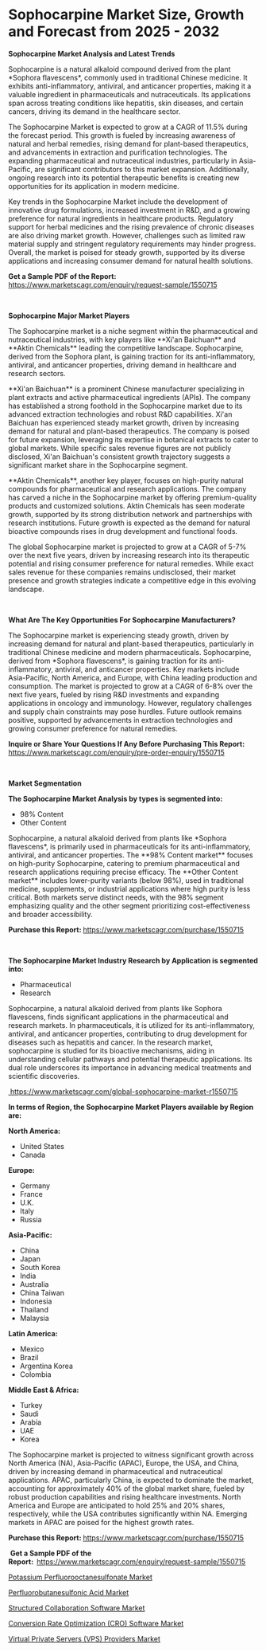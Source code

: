<p><h1>Sophocarpine Market Size, Growth and Forecast from 2025 - 2032</h1></p><p><strong>Sophocarpine Market Analysis and Latest Trends</strong></p>
<p><p>Sophocarpine is a natural alkaloid compound derived from the plant *Sophora flavescens*, commonly used in traditional Chinese medicine. It exhibits anti-inflammatory, antiviral, and anticancer properties, making it a valuable ingredient in pharmaceuticals and nutraceuticals. Its applications span across treating conditions like hepatitis, skin diseases, and certain cancers, driving its demand in the healthcare sector.</p><p>The Sophocarpine Market is expected to grow at a CAGR of 11.5% during the forecast period. This growth is fueled by increasing awareness of natural and herbal remedies, rising demand for plant-based therapeutics, and advancements in extraction and purification technologies. The expanding pharmaceutical and nutraceutical industries, particularly in Asia-Pacific, are significant contributors to this market expansion. Additionally, ongoing research into its potential therapeutic benefits is creating new opportunities for its application in modern medicine.</p><p>Key trends in the Sophocarpine Market include the development of innovative drug formulations, increased investment in R&D, and a growing preference for natural ingredients in healthcare products. Regulatory support for herbal medicines and the rising prevalence of chronic diseases are also driving market growth. However, challenges such as limited raw material supply and stringent regulatory requirements may hinder progress. Overall, the market is poised for steady growth, supported by its diverse applications and increasing consumer demand for natural health solutions.</p></p>
<p><strong>Get a Sample PDF of the Report:&nbsp;</strong> <a href="https://www.marketscagr.com/enquiry/request-sample/1550715?utm_campaign=1879&utm_medium=2&utm_source=Github&utm_content=ia&utm_term=25012025&utm_id=sophocarpine">https://www.marketscagr.com/enquiry/request-sample/1550715</a></p>
<p>&nbsp;</p>
<p><strong>Sophocarpine Major Market Players</strong></p>
<p><p>The Sophocarpine market is a niche segment within the pharmaceutical and nutraceutical industries, with key players like **Xi'an Baichuan** and **Aktin Chemicals** leading the competitive landscape. Sophocarpine, derived from the Sophora plant, is gaining traction for its anti-inflammatory, antiviral, and anticancer properties, driving demand in healthcare and research sectors.</p><p>**Xi'an Baichuan** is a prominent Chinese manufacturer specializing in plant extracts and active pharmaceutical ingredients (APIs). The company has established a strong foothold in the Sophocarpine market due to its advanced extraction technologies and robust R&D capabilities. Xi'an Baichuan has experienced steady market growth, driven by increasing demand for natural and plant-based therapeutics. The company is poised for future expansion, leveraging its expertise in botanical extracts to cater to global markets. While specific sales revenue figures are not publicly disclosed, Xi'an Baichuan's consistent growth trajectory suggests a significant market share in the Sophocarpine segment.</p><p>**Aktin Chemicals**, another key player, focuses on high-purity natural compounds for pharmaceutical and research applications. The company has carved a niche in the Sophocarpine market by offering premium-quality products and customized solutions. Aktin Chemicals has seen moderate growth, supported by its strong distribution network and partnerships with research institutions. Future growth is expected as the demand for natural bioactive compounds rises in drug development and functional foods.</p><p>The global Sophocarpine market is projected to grow at a CAGR of 5-7% over the next five years, driven by increasing research into its therapeutic potential and rising consumer preference for natural remedies. While exact sales revenue for these companies remains undisclosed, their market presence and growth strategies indicate a competitive edge in this evolving landscape.</p></p>
<p>&nbsp;</p>
<p><strong>What Are The Key Opportunities For Sophocarpine Manufacturers?</strong></p>
<p><p>The Sophocarpine market is experiencing steady growth, driven by increasing demand for natural and plant-based therapeutics, particularly in traditional Chinese medicine and modern pharmaceuticals. Sophocarpine, derived from *Sophora flavescens*, is gaining traction for its anti-inflammatory, antiviral, and anticancer properties. Key markets include Asia-Pacific, North America, and Europe, with China leading production and consumption. The market is projected to grow at a CAGR of 6-8% over the next five years, fueled by rising R&D investments and expanding applications in oncology and immunology. However, regulatory challenges and supply chain constraints may pose hurdles. Future outlook remains positive, supported by advancements in extraction technologies and growing consumer preference for natural remedies.</p></p>
<p><strong>Inquire or Share Your Questions If Any Before Purchasing This Report:</strong> <a href="https://www.marketscagr.com/enquiry/pre-order-enquiry/1550715?utm_campaign=1879&utm_medium=2&utm_source=Github&utm_content=ia&utm_term=25012025&utm_id=sophocarpine">https://www.marketscagr.com/enquiry/pre-order-enquiry/1550715</a></p>
<p>&nbsp;</p>
<p><strong>Market Segmentation</strong></p>
<p><strong>The Sophocarpine Market Analysis by types is segmented into:</strong></p>
<p><ul><li>98% Content</li><li>Other Content</li></ul></p>
<p><p>Sophocarpine, a natural alkaloid derived from plants like *Sophora flavescens*, is primarily used in pharmaceuticals for its anti-inflammatory, antiviral, and anticancer properties. The **98% Content market** focuses on high-purity Sophocarpine, catering to premium pharmaceutical and research applications requiring precise efficacy. The **Other Content market** includes lower-purity variants (below 98%), used in traditional medicine, supplements, or industrial applications where high purity is less critical. Both markets serve distinct needs, with the 98% segment emphasizing quality and the other segment prioritizing cost-effectiveness and broader accessibility.</p></p>
<p><strong>Purchase this Report:&nbsp;</strong><a href="https://www.marketscagr.com/purchase/1550715?utm_campaign=1879&utm_medium=2&utm_source=Github&utm_content=ia&utm_term=25012025&utm_id=sophocarpine">https://www.marketscagr.com/purchase/1550715</a></p>
<p>&nbsp;</p>
<p><strong>The Sophocarpine Market Industry Research by Application is segmented into:</strong></p>
<p><ul><li>Pharmaceutical</li><li>Research</li></ul></p>
<p><p>Sophocarpine, a natural alkaloid derived from plants like Sophora flavescens, finds significant applications in the pharmaceutical and research markets. In pharmaceuticals, it is utilized for its anti-inflammatory, antiviral, and anticancer properties, contributing to drug development for diseases such as hepatitis and cancer. In the research market, sophocarpine is studied for its bioactive mechanisms, aiding in understanding cellular pathways and potential therapeutic applications. Its dual role underscores its importance in advancing medical treatments and scientific discoveries.</p></p>
<p><a href="https://www.marketscagr.com/global-sophocarpine-market-r1550715?utm_campaign=1879&utm_medium=2&utm_source=Github&utm_content=ia&utm_term=25012025&utm_id=sophocarpine">&nbsp;https://www.marketscagr.com/global-sophocarpine-market-r1550715</a></p>
<p><strong>In terms of Region, the Sophocarpine Market Players available by Region are:</strong></p>
<p>
    <p> <strong> North America: </strong>
        <ul>
            <li>United States</li>
            <li>Canada</li>
        </ul>
        </p> 
    <p> <strong> Europe: </strong>
        <ul>
            <li>Germany</li>
            <li>France</li>
            <li>U.K.</li>
            <li>Italy</li>
            <li>Russia</li>
        </ul>
        </p> 
    <p> <strong> Asia-Pacific: </strong>
        <ul>
            <li>China</li>
            <li>Japan</li>
            <li>South Korea</li>
            <li>India</li>
            <li>Australia</li>
            <li>China Taiwan</li>
            <li>Indonesia</li>
            <li>Thailand</li>
            <li>Malaysia</li>
        </ul>
        </p> 
    <p> <strong> Latin America: </strong>
        <ul>
            <li>Mexico</li>
            <li>Brazil</li>
            <li>Argentina Korea</li>
            <li>Colombia</li>
        </ul>
        </p> 
    <p> <strong> Middle East & Africa: </strong>
        <ul>
            <li>Turkey</li>
            <li>Saudi</li>
            <li>Arabia</li>
            <li>UAE</li>
            <li>Korea</li>
        </ul>
    </p>
    </p>
<p><p>The Sophocarpine market is projected to witness significant growth across North America (NA), Asia-Pacific (APAC), Europe, the USA, and China, driven by increasing demand in pharmaceutical and nutraceutical applications. APAC, particularly China, is expected to dominate the market, accounting for approximately 40% of the global market share, fueled by robust production capabilities and rising healthcare investments. North America and Europe are anticipated to hold 25% and 20% shares, respectively, while the USA contributes significantly within NA. Emerging markets in APAC are poised for the highest growth rates.</p></p>
<p><strong>Purchase this Report: </strong><a href="https://www.marketscagr.com/purchase/1550715?utm_campaign=1879&utm_medium=2&utm_source=Github&utm_content=ia&utm_term=25012025&utm_id=sophocarpine">https://www.marketscagr.com/purchase/1550715</a></p>
<p>&nbsp;<strong>Get a Sample PDF of the Report:&nbsp;&nbsp;</strong><a href="https://www.marketscagr.com/enquiry/request-sample/1550715?utm_campaign=1879&utm_medium=2&utm_source=Github&utm_content=ia&utm_term=25012025&utm_id=sophocarpine">https://www.marketscagr.com/enquiry/request-sample/1550715</a></p>
<p><strong></strong></p>
<p><p><a href="https://github.com/shewlisapsai/Market-Research-Report-List-1/blob/main/potassium-perfluorooctanesulfonate-market.md?utm_campaign=1879&utm_medium=2&utm_source=Github&utm_content=ia&utm_term=25012025&utm_id=sophocarpine">Potassium Perfluorooctanesulfonate Market</a></p><p><a href="https://github.com/FassouRP/Market-Research-Report-List-6/blob/main/perfluorobutanesulfonic-acid-market.md?utm_campaign=1879&utm_medium=2&utm_source=Github&utm_content=ia&utm_term=25012025&utm_id=sophocarpine">Perfluorobutanesulfonic Acid Market</a></p><p><a href="https://www.linkedin.com/pulse/global-structured-collaboration-software-market-research-report-srizc?utm_campaign=1879&utm_medium=2&utm_source=Github&utm_content=ia&utm_term=25012025&utm_id=sophocarpine">Structured Collaboration Software Market</a></p><p><a href="https://www.linkedin.com/pulse/comprehensive-analysis-global-conversion-rate-optimization-cro-ktctc?utm_campaign=1879&utm_medium=2&utm_source=Github&utm_content=ia&utm_term=25012025&utm_id=sophocarpine">Conversion Rate Optimization (CRO) Software Market</a></p><p><a href="https://www.linkedin.com/pulse/insightful-analysis-virtual-private-servers-vps-providers-yncpe?utm_campaign=1879&utm_medium=2&utm_source=Github&utm_content=ia&utm_term=25012025&utm_id=sophocarpine">Virtual Private Servers (VPS) Providers Market</a></p></p>